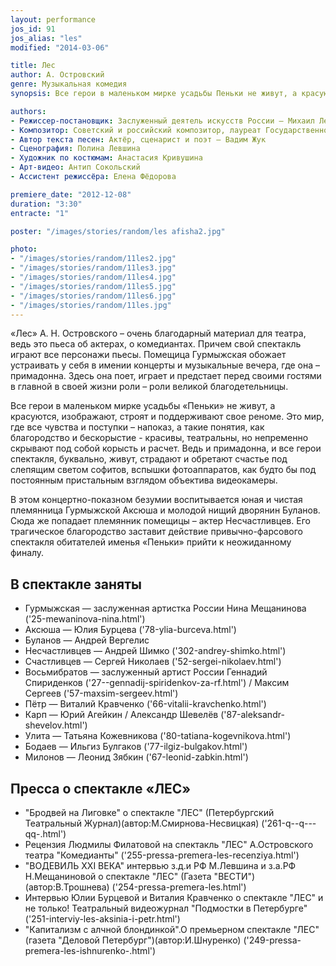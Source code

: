 ```yaml
---
layout: performance
jos_id: 91
jos_alias: "les"
modified: "2014-03-06"

title: Лес
author: А. Островский
genre: Музыкальная комедия
synopsis: Все герои в маленьком мирке усадьбы Пеньки не живут, а красуются, изображают, строят и поддерживают свое реноме. Это мир, где все чувства и поступки — напоказ, а такие понятия, как благородство и бескорыстие — красивы, театральны, но непременно скрывают под собой корысть и расчет. Ведь и Гурмыжская, и все герои, буквально, живут, страдают и обретают счастье под слепящим светом софитов. Сюда же попадает племянник помещицы — актер Несчастливцев. Его трагическое благородство заставит действие привычно-фарсового спектакля придти к неожиданному финалу.

authors:
- Режиссер-постановщик: Заслуженный деятель искусств России — Михаил Левшин ('153-mihail-levshin.html')
- Композитор: Советский и российский композитор, лауреат Государственной премии СССР — Владимир Дашкевич
- Автор текста песен: Актёр, сценарист и поэт — Вадим Жук
- Сценография: Полина Левшина
- Художник по костюмам: Анастасия Кривушина
- Арт-видео: Антип Сокольский
- Ассистент режиссёра: Елена Фёдорова

premiere_date: "2012-12-08"
duration: "3:30"
entracte: "1"

poster: "/images/stories/random/les afisha2.jpg"

photo:
- "/images/stories/random/11les2.jpg"
- "/images/stories/random/11les3.jpg"
- "/images/stories/random/11les4.jpg"
- "/images/stories/random/11les5.jpg"
- "/images/stories/random/11les6.jpg"
- "/images/stories/random/11les.jpg"
---
```


«Лес» А. Н. Островского – очень благодарный материал для театра, ведь это пьеса об актерах, о комедиантах. Причем свой спектакль играют все персонажи пьесы. Помещица Гурмыжская обожает устраивать у себя в имении концерты и музыкальные вечера, где она – примадонна. Здесь она поет, играет и предстает перед своими гостями в главной в своей жизни роли – роли великой благодетельницы.

Все герои в маленьком мирке усадьбы «Пеньки» не живут, а красуются, изображают, строят и поддерживают свое реноме. Это мир, где все чувства и поступки – напоказ, а такие понятия, как благородство и бескорыстие - красивы, театральны, но непременно скрывают под собой корысть и расчет. Ведь и примадонна, и все герои спектакля, буквально, живут, страдают и обретают счастье под слепящим светом софитов, вспышки фотоаппаратов, как будто бы под постоянным пристальным взглядом объектива видеокамеры.

В этом концертно-показном безумии воспитывается юная и чистая племянница Гурмыжской Аксюша и молодой нищий дворянин Буланов. Сюда же попадает племянник помещицы – актер Несчастливцев. Его трагическое благородство заставит действие привычно-фарсового спектакля обитателей именья «Пеньки» прийти к неожиданному финалу.


## В спектакле заняты

- Гурмыжская — заслуженная артистка России Нина Мещанинова ('25-mewaninova-nina.html')
- Аксюша — Юлия Бурцева ('78-ylia-burceva.html')
- Буланов — Андрей Вергелис
- Несчастливцев — Андрей Шимко ('302-andrey-shimko.html')
- Счастливцев — Сергей Николаев ('52-sergei-nikolaev.html')
- Восьмибратов — заслуженный артист России Геннадий Спириденков ('27--gennadij-spiridenkov-za-rf.html') / Максим Сергеев ('57-maxsim-sergeev.html')
- Пётр — Виталий Кравченко ('66-vitalii-kravchenko.html')
- Карп — Юрий Агейкин / Александр Шевелёв ('87-aleksandr-shevelov.html')
- Улита — Татьяна Кожевникова ('80-tatiana-kogevnikova.html')
- Бодаев — Ильгиз Булгаков ('77-ilgiz-bulgakov.html')
- Милонов — Леонид Зябкин ('67-leonid-zabkin.html')


## Пресса о спектакле «ЛЕС»

-  "Бродвей на Лиговке" о спектакле "ЛЕС" (Петербургский Театральный Журнал)(автор:М.Смирнова-Несвицкая) ('261-q--q---qq-.html')
- Рецензия Людмилы Филатовой на спектакль "ЛЕС" А.Островского театра "Комедианты" ('255-pressa-premera-les-recenziya.html')
- "ВОДЕВИЛЬ XXI ВЕКА" интервью з.д.и РФ М.Левшина и з.а.РФ Н.Мещаниновой о спектакле "ЛЕС" (Газета "ВЕСТИ")(автор:В.Трошнева) ('254-pressa-premera-les.html')
- Интервью Юлии Бурцевой и Виталия Кравченко о спектакле "ЛЕС" и не только! Театральный видеожурнал "Подмостки в Петербурге" ('251-interviy-les-aksinia-i-petr.html')
- "Капитализм с алчной блондинкой".О премьерном спектакле "ЛЕС" (газета "Деловой Петербург")(автор:И.Шнуренко) ('249-pressa-premera-les-ishnurenko-.html')
